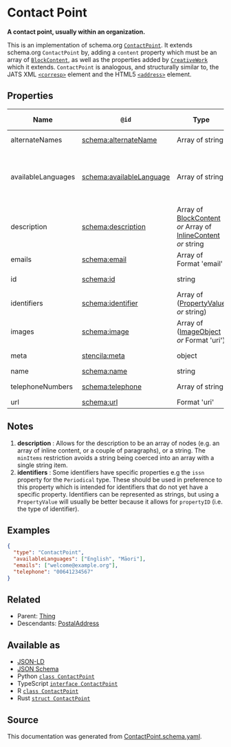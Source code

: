 # Contact Point

**A contact point, usually within an organization.**

This is an implementation of schema.org [`ContactPoint`](https://schema.org/ContactPoint). It extends schema.org `ContactPoint` by, adding a `content` property which must be an array of [`BlockContent`](./BlockContent), as well as the properties added by [`CreativeWork`](./CreativeWork) which it extends. `ContactPoint` is analogous, and structurally similar to, the JATS XML [`<corresp>`](https://jats.nlm.nih.gov/archiving/tag-library/1.1/element/corresp.html) element and the HTML5 [`<address>`](https://dev.w3.org/html5/html-author/#the-address-element) element.

## Properties

| Name               | `@id`                                                            | Type                                                                                                 | Description                                                                                                    | Inherited from                  |
| ------------------ | ---------------------------------------------------------------- | ---------------------------------------------------------------------------------------------------- | -------------------------------------------------------------------------------------------------------------- | ------------------------------- |
| alternateNames     | [schema:alternateName](https://schema.org/alternateName)         | Array of string                                                                                      | Alternate names (aliases) for the item.                                                                        | [Thing](Thing.md)               |
| availableLanguages | [schema:availableLanguage](https://schema.org/availableLanguage) | Array of string                                                                                      | Languages (human not programming) in which it is possible to communicate with the organization/department etc. | [ContactPoint](ContactPoint.md) |
| description        | [schema:description](https://schema.org/description)             | Array of [BlockContent](BlockContent.md) _or_ Array of [InlineContent](InlineContent.md) _or_ string | A description of the item. See note [1](#notes).                                                               | [Thing](Thing.md)               |
| emails             | [schema:email](https://schema.org/email)                         | Array of Format 'email'                                                                              | Email address for correspondence.                                                                              | [ContactPoint](ContactPoint.md) |
| id                 | [schema:id](https://schema.org/id)                               | string                                                                                               | The identifier for this item.                                                                                  | [Entity](Entity.md)             |
| identifiers        | [schema:identifier](https://schema.org/identifier)               | Array of ([PropertyValue](PropertyValue.md) _or_ string)                                             | Any kind of identifier for any kind of Thing. See note [2](#notes).                                            | [Thing](Thing.md)               |
| images             | [schema:image](https://schema.org/image)                         | Array of ([ImageObject](ImageObject.md) _or_ Format 'uri')                                           | Images of the item.                                                                                            | [Thing](Thing.md)               |
| meta               | [stencila:meta](https://schema.stenci.la/meta.jsonld)            | object                                                                                               | Metadata associated with this item.                                                                            | [Entity](Entity.md)             |
| name               | [schema:name](https://schema.org/name)                           | string                                                                                               | The name of the item.                                                                                          | [Thing](Thing.md)               |
| telephoneNumbers   | [schema:telephone](https://schema.org/telephone)                 | Array of string                                                                                      | Telephone numbers for the contact point.                                                                       | [ContactPoint](ContactPoint.md) |
| url                | [schema:url](https://schema.org/url)                             | Format 'uri'                                                                                         | The URL of the item.                                                                                           | [Thing](Thing.md)               |

## Notes

1. **description** : Allows for the description to be an array of nodes (e.g. an array of inline content, or a couple of paragraphs), or a string. The `minItems` restriction avoids a string being coerced into an array with a single string item.
2. **identifiers** : Some identifiers have specific properties e.g the `issn` property for the `Periodical` type. These should be used in preference to this property which is intended for identifiers that do not yet have a specific property. Identifiers can be represented as strings, but using a `PropertyValue` will usually be better because it allows for `propertyID` (i.e. the type of identifier).

## Examples

```json
{
  "type": "ContactPoint",
  "availableLanguages": ["English", "Māori"],
  "emails": ["welcome@example.org"],
  "telephone": "00641234567"
}
```

## Related

- Parent: [Thing](Thing.md)
- Descendants: [PostalAddress](PostalAddress.md)

## Available as

- [JSON-LD](https://schema.stenci.la/ContactPoint.jsonld)
- [JSON Schema](https://schema.stenci.la/v1/ContactPoint.schema.json)
- Python [`class ContactPoint`](https://stencila.github.io/schema/python/docs/types.html#schema.types.ContactPoint)
- TypeScript [`interface ContactPoint`](https://stencila.github.io/schema/ts/docs/interfaces/contactpoint.html)
- R [`class ContactPoint`](https://cran.r-project.org/web/packages/stencilaschema/stencilaschema.pdf)
- Rust [`struct ContactPoint`](https://docs.rs/stencila-schema/latest/stencila_schema/struct.ContactPoint.html)

## Source

This documentation was generated from [ContactPoint.schema.yaml](https://github.com/stencila/stencila/blob/master/schema/schema/ContactPoint.schema.yaml).
